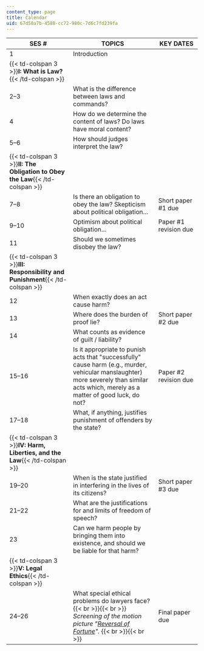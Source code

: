```yaml
---
content_type: page
title: Calendar
uid: 67d50a7b-4588-cc72-980c-7d6c7fd239fa
---
```


| SES # | TOPICS | KEY DATES |
| --- | --- | --- |
| 1 | Introduction | &nbsp; |
| {{< td-colspan 3 >}}**I: What is Law?**{{< /td-colspan >}} |||
| 2–3 | What is the difference between laws and commands? | &nbsp; |
| 4 | How do we determine the content of laws? Do laws have moral content? | &nbsp; |
| 5–6 | How should judges interpret the law? | &nbsp; |
| {{< td-colspan 3 >}}**II: The Obligation to Obey the Law**{{< /td-colspan >}} |||
| 7–8 | Is there an obligation to obey the law? Skepticism about political obligation… | Short paper #1 due |
| 9–10 | Optimism about political obligation… | Paper #1 revision due |
| 11 | Should we sometimes disobey the law? | &nbsp; |
| {{< td-colspan 3 >}}**III: Responsibility and Punishment**{{< /td-colspan >}} |||
| 12 | When exactly does an act cause harm? | &nbsp; |
| 13 | Where does the burden of proof lie? | Short paper #2 due |
| 14 | What counts as evidence of guilt / liability? | &nbsp; |
| 15–16 | Is it appropriate to punish acts that "successfully" cause harm (e.g., murder, vehicular manslaughter) more severely than similar acts which, merely as a matter of good luck, do not? | Paper #2 revision due |
| 17–18 | What, if anything, justifies punishment of offenders by the state? | &nbsp; |
| {{< td-colspan 3 >}}**IV: Harm, Liberties, and the Law**{{< /td-colspan >}} |||
| 19–20 | When is the state justified in interfering in the lives of its citizens? | Short paper #3 due |
| 21–22 | What are the justifications for and limits of freedom of speech? | &nbsp; |
| 23 | Can we harm people by bringing them into existence, and should we be liable for that harm? | &nbsp; |
| {{< td-colspan 3 >}}**V: Legal Ethics**{{< /td-colspan >}} |||
| 24–26 | What special ethical problems do lawyers face? {{< br >}}{{< br >}} _Screening of the motion picture "[Reversal of Fortune](http://www.imdb.com/title/tt0100486/)"._ {{< br >}}{{< br >}}  | Final paper due